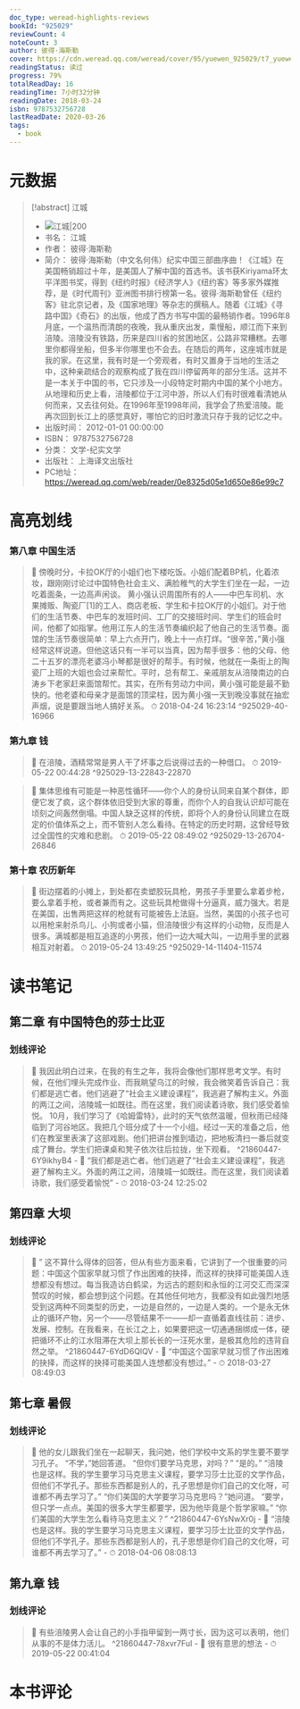 ```yaml
---
doc_type: weread-highlights-reviews
bookId: "925029"
reviewCount: 4
noteCount: 3
author: 彼得·海斯勒
cover: https://cdn.weread.qq.com/weread/cover/95/yuewen_925029/t7_yuewen_9250291699433884.jpg
readingStatus: 读过
progress: 79%
totalReadDay: 16
readingTime: 7小时32分钟
readingDate: 2018-03-24
isbn: 9787532756728
lastReadDate: 2020-03-26
tags:
  - book
---
```

# 元数据
> [!abstract] 江城
> - ![ 江城|200](https://cdn.weread.qq.com/weread/cover/95/yuewen_925029/t7_yuewen_9250291699433884.jpg)
> - 书名： 江城
> - 作者： 彼得·海斯勒
> - 简介： 彼得·海斯勒（中文名何伟）纪实中国三部曲序曲！《江城》在美国畅销超过十年，是美国人了解中国的首选书。该书获Kiriyama环太平洋图书奖，得到《纽约时报》《经济学人》《纽约客》等多家外媒推荐，是《时代周刊》亚洲图书排行榜第一名。彼得·海斯勒曾任《纽约客》驻北京记者，及《国家地理》等杂志的撰稿人。随着《江城》《寻路中国》《奇石》的出版，他成了西方书写中国的最畅销作者。1996年8月底，一个温热而清朗的夜晚，我从重庆出发，乘慢船，顺江而下来到涪陵。涪陵没有铁路，历来是四川省的贫困地区，公路非常糟糕。去哪里你都得坐船，但多半你哪里也不会去。在随后的两年，这座城市就是我的家。在这里，我有时是一个旁观者，有时又置身于当地的生活之中，这种亲疏结合的观察构成了我在四川停留两年的部分生活。这并不是一本关于中国的书，它只涉及一小段特定时期内中国的某个小地方。从地理和历史上看，涪陵都位于江河中游，所以人们有时很难看清她从何而来，又去往何处。在1996年至1998年间，我学会了热爱涪陵。能再次回到长江上的感觉真好，哪怕它的旧时激流只存于我的记忆之中。
> - 出版时间： 2012-01-01 00:00:00
> - ISBN： 9787532756728
> - 分类： 文学-纪实文学
> - 出版社： 上海译文出版社
> - PC地址：https://weread.qq.com/web/reader/0e8325d05e1d650e86e99c7

# 高亮划线

### 第八章 中国生活

> 📌 傍晚时分，卡拉OK厅的小姐们也下楼吃饭。小姐们配着BP机，化着浓妆，跟刚刚讨论过中国特色社会主义、满脸稚气的大学生们坐在一起，一边吃着面条，一边高声闲谈。 
   黄小强认识周围所有的人——中巴车司机、水果摊贩、陶瓷厂[1]的工人、商店老板、学生和卡拉OK厅的小姐们。对于他们的生活节奏、中巴车的发班时间、工厂的交接班时间、学生们的班会时间，他都了如指掌。他用江东人的生活节奏编织起了他自己的生活节奏。面馆的生活节奏很简单：早上六点开门，晚上十一点打烊。“很辛苦，”黄小强经常这样说道。但他这话只有一半可以当真，因为帮手很多：他的父母、他二十五岁的漂亮老婆冯小琴都是很好的帮手。有时候，他就在一条街上的陶瓷厂上班的大姐也会过来帮忙。平时，总有帮工、亲戚朋友从涪陵南边的白涛乡下老家赶来面馆帮忙。其实，在所有劳动力中间，黄小强可能是最不勤快的。他老婆和母亲才是面馆的顶梁柱，因为黄小强一天到晚没事就在抽宏声烟，说是要跟当地人搞好关系。 
> ⏱ 2018-04-24 16:23:14 ^925029-40-16966

### 第九章 钱

> 📌 在涪陵，酒精常常是男人干了坏事之后说得过去的一种借口。 
> ⏱ 2019-05-22 00:44:28 ^925029-13-22843-22870

> 📌 集体思维有可能是一种恶性循环——你个人的身份认同来自某个群体，即便它发了疯，这个群体依旧受到大家的尊重，而你个人的自我认识却可能在顷刻之间轰然倒塌。中国人缺乏这样的传统，即将个人的身份认同建立在既定的价值体系之上，而不管别人怎么看待。在特定的历史时期，这曾经导致过全国性的灾难和悲剧。 
> ⏱ 2019-05-22 08:49:02 ^925029-13-26704-26846

### 第十章 农历新年

> 📌 街边摆着的小摊上，到处都在卖塑胶玩具枪，男孩子手里要么拿着步枪，要么拿着手枪，或者兼而有之。这些玩具枪做得十分逼真，威力强大。若是在美国，出售两把这样的枪就有可能被告上法庭。当然，美国的小孩子也可以用枪来射杀鸟儿、小狗或者小猫，但涪陵很少有这样的小动物，反而是人很多。满城都是相互追逐的小男孩，他们一边大喊大叫，一边用手里的武器相互对射着。 
> ⏱ 2019-05-24 13:49:25 ^925029-14-11404-11574

# 读书笔记

## 第二章 有中国特色的莎士比亚

### 划线评论
> 📌 我因此明白过来，在我的有生之年，我将会像他们那样思考文学。有时候，在他们埋头完成作业、而我眺望乌江的时候，我会微笑着告诉自己：我们都是逃亡者。他们逃避了“社会主义建设课程”，我逃避了解构主义。外面的两江之间，涪陵城一如既往。而在这里，我们阅读着诗歌，我们感受着愉悦。 
10月，我们学习了《哈姆雷特》，此时的天气依然温暖，但秋雨已经降临到了河谷地区。我把几个班分成了十一个小组。经过一天的准备之后，他们在教室里表演了这部戏剧。他们把讲台推到墙边，把地板清扫一番后就变成了舞台。学生们把课桌和凳子依次往后拉拢，坐下观看。  ^21860447-6Y9ikhyB4
    - 💭 “我们都是逃亡者。他们逃避了“社会主义建设课程”，我逃避了解构主义。外面的两江之间，涪陵城一如既往。而在这里，我们阅读着诗歌，我们感受着愉悦”
    - ⏱ 2018-03-24 12:25:02
   
## 第四章 大坝

### 划线评论
> 📌 ” 
这不算什么得体的回答，但从有些方面来看，它讲到了一个很重要的问题：中国这个国家早就习惯了作出困难的抉择，而这样的抉择可能美国人连想都没有想过。每当我造访白鹤梁，为远古的题刻和永恒的江河交汇而深深赞叹的时候，都会想到这个问题。在其他任何地方，我都没有如此强烈地感受到这两种不同类型的历史，一边是自然的，一边是人类的。一个是永无休止的循环产物，另一个——尽管结果不一——却一直循着直线往前：进步、发展、控制。在我看来，在长江之上，如果要把这一切通通捆绑成一体，硬把循环不止的江水阻滞在大坝上那长长的一汪死水里，是极其危险的违背自然之举。  ^21860447-6YdD6QlQV
    - 💭 “中国这个国家早就习惯了作出困难的抉择，而这样的抉择可能美国人连想都没有想过。”
    - ⏱ 2018-03-27 08:49:03
   
## 第七章 暑假

### 划线评论
> 📌 他的女儿跟我们坐在一起聊天，我问她，他们学校中文系的学生要不要学习孔子。 
“不学，”她回答道。 
“但你们要学马克思，对吗？” 
“是的。” 
“涪陵也是这样。我的学生要学习马克思主义课程，要学习莎士比亚的文学作品，但他们不学孔子。那些东西都是别人的，孔子思想是你们自己的文化呀，可谁都不再去学习了。” 
“你们美国的大学要学习马克思吗？”她问道。 
“要学，但只学一点点。美国的很多大学生都要学，因为他毕竟是个哲学家嘛。” 
“你们美国的大学生怎么看待马克思主义？”  ^21860447-6YsNwXr0j
    - 💭 “涪陵也是这样。我的学生要学习马克思主义课程，要学习莎士比亚的文学作品，但他们不学孔子。那些东西都是别人的，孔子思想是你们自己的文化呀，可谁都不再去学习了。” 
    - ⏱ 2018-04-06 08:08:13
   
## 第九章 钱

### 划线评论
> 📌 有些涪陵男人会让自己的小手指甲留到一两寸长，因为这可以表明，他们从事的不是体力活儿。  ^21860447-78xvr7FuI
    - 💭 很有意思的想法
    - ⏱ 2019-05-22 00:41:04
   
# 本书评论

